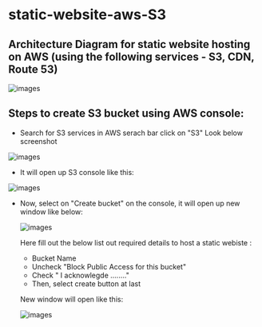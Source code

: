 # static-website-aws-S3

 ## Architecture Diagram for static website hosting on AWS (using the following services - S3, CDN, Route 53)

![images](https://github.com/Apurva14A/static-website-aws-S3/blob/8a5f32736ecbd1052f977fbed9a46c8ab9f89e93/images/static-website-aws-S3-architecture.png)


## Steps to create S3 bucket using AWS console:
  - Search for S3 services in AWS serach bar click on "S3" Look below screenshot

 ![images](https://github.com/Apurva14A/static-website-aws-S3/blob/8a5f32736ecbd1052f977fbed9a46c8ab9f89e93/images/aws-s3-1.png)


  - It will open up S3 console like this:

   ![images](https://github.com/Apurva14A/static-website-aws-S3/blob/8a5f32736ecbd1052f977fbed9a46c8ab9f89e93/images/aws-s3.png)


  - Now, select on "Create bucket" on the console, it will open up new window like below:

     ![images](https://github.com/Apurva14A/static-website-aws-S3/blob/8a5f32736ecbd1052f977fbed9a46c8ab9f89e93/images/aws-s3--2.png)

    Here fill out the below list out required details to host a static webiste :

     - Bucket Name
     - Uncheck "Block Public Access for this bucket"
     - Check " I acknowlegde ........"
     - Then, select create button at last

     New window will open like this:

      ![images](https://github.com/Apurva14A/static-website-aws-S3/blob/8a5f32736ecbd1052f977fbed9a46c8ab9f89e93/images/aws-s3-3.png)
